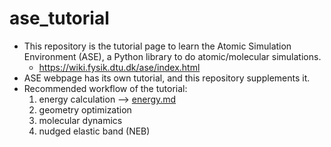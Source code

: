 # ase_tutorial
* This repository is the tutorial page to learn the Atomic Simulation Environment (ASE), a Python library to do atomic/molecular simulations.
    + https://wiki.fysik.dtu.dk/ase/index.html
* ASE webpage has its own tutorial, and this repository supplements it.
* Recommended workflow of the tutorial:
    1. energy calculation --> [energy.md](./energy.md)
    2. geometry optimization
    3. molecular dynamics
    4. nudged elastic band (NEB)